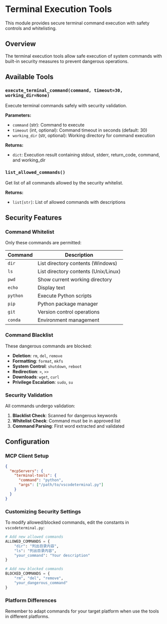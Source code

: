 # Terminal Execution Tools

This module provides secure terminal command execution with safety controls and whitelisting.

## Overview

The terminal execution tools allow safe execution of system commands with built-in security measures to prevent dangerous operations.

## Available Tools

### `execute_terminal_command(command, timeout=30, working_dir=None)`

Execute terminal commands safely with security validation.

**Parameters:**
- `command` (str): Command to execute
- `timeout` (int, optional): Command timeout in seconds (default: 30)
- `working_dir` (str, optional): Working directory for command execution

**Returns:**
- `dict`: Execution result containing stdout, stderr, return_code, command, and working_dir


### `list_allowed_commands()`

Get list of all commands allowed by the security whitelist.

**Returns:**
- `list[str]`: List of allowed commands with descriptions


## Security Features

### Command Whitelist

Only these commands are permitted:

| Command | Description |
|---------|-------------|
| `dir` | List directory contents (Windows) |
| `ls` | List directory contents (Unix/Linux) |
| `pwd` | Show current working directory |
| `echo` | Display text |
| `python` | Execute Python scripts |
| `pip` | Python package manager |
| `git` | Version control operations |
| `conda` | Environment management |

### Command Blacklist

These dangerous commands are blocked:

- **Deletion**: `rm`, `del`, `remove`
- **Formatting**: `format`, `mkfs`
- **System Control**: `shutdown`, `reboot`
- **Redirection**: `>`, `>>`
- **Downloads**: `wget`, `curl`
- **Privilege Escalation**: `sudo`, `su`

### Security Validation

All commands undergo validation:
1. **Blacklist Check**: Scanned for dangerous keywords
2. **Whitelist Check**: Command must be in approved list
3. **Command Parsing**: First word extracted and validated

## Configuration

### MCP Client Setup

```json
{
  "mcpServers": {
    "terminal-tools": {
      "command": "python",
      "args": ["/path/to/vscodeterminal.py"]
    }
  }
}
```

### Customizing Security Settings

To modify allowed/blocked commands, edit the constants in `vscodeterminal.py`:

```python
# Add new allowed commands
ALLOWED_COMMANDS = {
    "dir": "列出目录内容",
    "ls": "列出目录内容", 
    "your_command": "Your description"
}

# Add new blocked commands
BLOCKED_COMMANDS = {
    "rm", "del", "remove",
    "your_dangerous_command"
}
```


### Platform Differences

Remember to adapt commands for your target platform when use the tools in different platforms.
